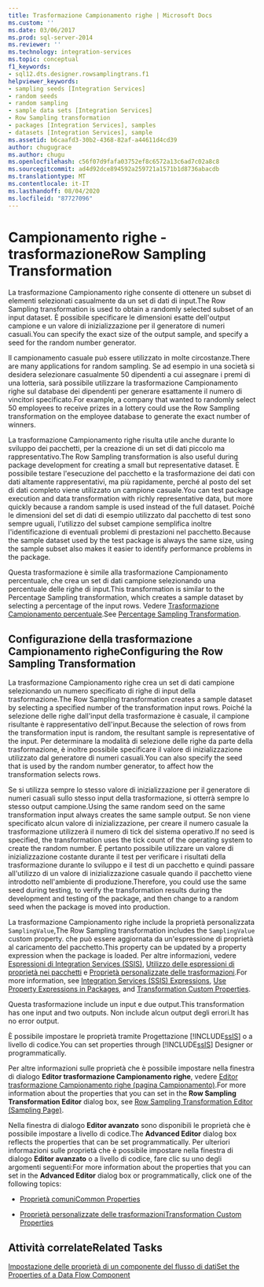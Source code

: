 ```yaml
---
title: Trasformazione Campionamento righe | Microsoft Docs
ms.custom: ''
ms.date: 03/06/2017
ms.prod: sql-server-2014
ms.reviewer: ''
ms.technology: integration-services
ms.topic: conceptual
f1_keywords:
- sql12.dts.designer.rowsamplingtrans.f1
helpviewer_keywords:
- sampling seeds [Integration Services]
- random seeds
- random sampling
- sample data sets [Integration Services]
- Row Sampling transformation
- packages [Integration Services], samples
- datasets [Integration Services], sample
ms.assetid: b6caafd3-30b2-4368-82af-a44611d4cd39
author: chugugrace
ms.author: chugu
ms.openlocfilehash: c56f07d9fafa03752ef8c6572a13c6ad7c02a8c8
ms.sourcegitcommit: ad4d92dce894592a259721a1571b1d8736abacdb
ms.translationtype: MT
ms.contentlocale: it-IT
ms.lasthandoff: 08/04/2020
ms.locfileid: "87727096"
---
```

# <a name="row-sampling-transformation"></a><span data-ttu-id="47068-102">Campionamento righe - trasformazione</span><span class="sxs-lookup"><span data-stu-id="47068-102">Row Sampling Transformation</span></span>
  <span data-ttu-id="47068-103">La trasformazione Campionamento righe consente di ottenere un subset di elementi selezionati casualmente da un set di dati di input.</span><span class="sxs-lookup"><span data-stu-id="47068-103">The Row Sampling transformation is used to obtain a randomly selected subset of an input dataset.</span></span> <span data-ttu-id="47068-104">È possibile specificare le dimensioni esatte dell'output campione e un valore di inizializzazione per il generatore di numeri casuali.</span><span class="sxs-lookup"><span data-stu-id="47068-104">You can specify the exact size of the output sample, and specify a seed for the random number generator.</span></span>  
  
 <span data-ttu-id="47068-105">Il campionamento casuale può essere utilizzato in molte circostanze.</span><span class="sxs-lookup"><span data-stu-id="47068-105">There are many applications for random sampling.</span></span> <span data-ttu-id="47068-106">Se ad esempio in una società si desidera selezionare casualmente 50 dipendenti a cui assegnare i premi di una lotteria, sarà possibile utilizzare la trasformazione Campionamento righe sul database dei dipendenti per generare esattamente il numero di vincitori specificato.</span><span class="sxs-lookup"><span data-stu-id="47068-106">For example, a company that wanted to randomly select 50 employees to receive prizes in a lottery could use the Row Sampling transformation on the employee database to generate the exact number of winners.</span></span>  
  
 <span data-ttu-id="47068-107">La trasformazione Campionamento righe risulta utile anche durante lo sviluppo dei pacchetti, per la creazione di un set di dati piccolo ma rappresentativo.</span><span class="sxs-lookup"><span data-stu-id="47068-107">The Row Sampling transformation is also useful during package development for creating a small but representative dataset.</span></span> <span data-ttu-id="47068-108">È possibile testare l'esecuzione del pacchetto e la trasformazione dei dati con dati altamente rappresentativi, ma più rapidamente, perché al posto del set di dati completo viene utilizzato un campione casuale.</span><span class="sxs-lookup"><span data-stu-id="47068-108">You can test package execution and data transformation with richly representative data, but more quickly because a random sample is used instead of the full dataset.</span></span> <span data-ttu-id="47068-109">Poiché le dimensioni del set di dati di esempio utilizzato dal pacchetto di test sono sempre uguali, l'utilizzo del subset campione semplifica inoltre l'identificazione di eventuali problemi di prestazioni nel pacchetto.</span><span class="sxs-lookup"><span data-stu-id="47068-109">Because the sample dataset used by the test package is always the same size, using the sample subset also makes it easier to identify performance problems in the package.</span></span>  
  
 <span data-ttu-id="47068-110">Questa trasformazione è simile alla trasformazione Campionamento percentuale, che crea un set di dati campione selezionando una percentuale delle righe di input.</span><span class="sxs-lookup"><span data-stu-id="47068-110">This transformation is similar to the Percentage Sampling transformation, which creates a sample dataset by selecting a percentage of the input rows.</span></span> <span data-ttu-id="47068-111">Vedere [Trasformazione Campionamento percentuale](percentage-sampling-transformation.md).</span><span class="sxs-lookup"><span data-stu-id="47068-111">See [Percentage Sampling Transformation](percentage-sampling-transformation.md).</span></span>  
  
## <a name="configuring-the-row-sampling-transformation"></a><span data-ttu-id="47068-112">Configurazione della trasformazione Campionamento righe</span><span class="sxs-lookup"><span data-stu-id="47068-112">Configuring the Row Sampling Transformation</span></span>  
 <span data-ttu-id="47068-113">La trasformazione Campionamento righe crea un set di dati campione selezionando un numero specificato di righe di input della trasformazione.</span><span class="sxs-lookup"><span data-stu-id="47068-113">The Row Sampling transformation creates a sample dataset by selecting a specified number of the transformation input rows.</span></span> <span data-ttu-id="47068-114">Poiché la selezione delle righe dall'input della trasformazione è casuale, il campione risultante è rappresentativo dell'input.</span><span class="sxs-lookup"><span data-stu-id="47068-114">Because the selection of rows from the transformation input is random, the resultant sample is representative of the input.</span></span> <span data-ttu-id="47068-115">Per determinare la modalità di selezione delle righe da parte della trasformazione, è inoltre possibile specificare il valore di inizializzazione utilizzato dal generatore di numeri casuali.</span><span class="sxs-lookup"><span data-stu-id="47068-115">You can also specify the seed that is used by the random number generator, to affect how the transformation selects rows.</span></span>  
  
 <span data-ttu-id="47068-116">Se si utilizza sempre lo stesso valore di inizializzazione per il generatore di numeri casuali sullo stesso input della trasformazione, si otterrà sempre lo stesso output campione.</span><span class="sxs-lookup"><span data-stu-id="47068-116">Using the same random seed on the same transformation input always creates the same sample output.</span></span> <span data-ttu-id="47068-117">Se non viene specificato alcun valore di inizializzazione, per creare il numero casuale la trasformazione utilizzerà il numero di tick del sistema operativo.</span><span class="sxs-lookup"><span data-stu-id="47068-117">If no seed is specified, the transformation uses the tick count of the operating system to create the random number.</span></span> <span data-ttu-id="47068-118">È pertanto possibile utilizzare un valore di inizializzazione costante durante il test per verificare i risultati della trasformazione durante lo sviluppo e il test di un pacchetto e quindi passare all'utilizzo di un valore di inizializzazione casuale quando il pacchetto viene introdotto nell'ambiente di produzione.</span><span class="sxs-lookup"><span data-stu-id="47068-118">Therefore, you could use the same seed during testing, to verify the transformation results during the development and testing of the package, and then change to a random seed when the package is moved into production.</span></span>  
  
 <span data-ttu-id="47068-119">La trasformazione Campionamento righe include la proprietà personalizzata `SamplingValue`,</span><span class="sxs-lookup"><span data-stu-id="47068-119">The Row Sampling transformation includes the `SamplingValue` custom property.</span></span> <span data-ttu-id="47068-120">che può essere aggiornata da un'espressione di proprietà al caricamento del pacchetto.</span><span class="sxs-lookup"><span data-stu-id="47068-120">This property can be updated by a property expression when the package is loaded.</span></span> <span data-ttu-id="47068-121">Per altre informazioni, vedere [Espressioni di Integration Services &#40;SSIS&#41;](../../expressions/integration-services-ssis-expressions.md), [Utilizzo delle espressioni di proprietà nei pacchetti](../../expressions/use-property-expressions-in-packages.md) e [Proprietà personalizzate delle trasformazioni](transformation-custom-properties.md).</span><span class="sxs-lookup"><span data-stu-id="47068-121">For more information, see [Integration Services &#40;SSIS&#41; Expressions](../../expressions/integration-services-ssis-expressions.md), [Use Property Expressions in Packages](../../expressions/use-property-expressions-in-packages.md), and [Transformation Custom Properties](transformation-custom-properties.md).</span></span>  
  
 <span data-ttu-id="47068-122">Questa trasformazione include un input e due output.</span><span class="sxs-lookup"><span data-stu-id="47068-122">This transformation has one input and two outputs.</span></span> <span data-ttu-id="47068-123">Non include alcun output degli errori.</span><span class="sxs-lookup"><span data-stu-id="47068-123">It has no error output.</span></span>  
  
 <span data-ttu-id="47068-124">È possibile impostare le proprietà tramite Progettazione [!INCLUDE[ssIS](../../../includes/ssis-md.md)] o a livello di codice.</span><span class="sxs-lookup"><span data-stu-id="47068-124">You can set properties through [!INCLUDE[ssIS](../../../includes/ssis-md.md)] Designer or programmatically.</span></span>  
  
 <span data-ttu-id="47068-125">Per altre informazioni sulle proprietà che è possibile impostare nella finestra di dialogo **Editor trasformazione Campionamento righe**, vedere [Editor trasformazione Campionamento righe &#40;pagina Campionamento&#41;](../../row-sampling-transformation-editor-sampling-page.md).</span><span class="sxs-lookup"><span data-stu-id="47068-125">For more information about the properties that you can set in the **Row Sampling Transformation Editor** dialog box, see [Row Sampling Transformation Editor &#40;Sampling Page&#41;](../../row-sampling-transformation-editor-sampling-page.md).</span></span>  
  
 <span data-ttu-id="47068-126">Nella finestra di dialogo **Editor avanzato** sono disponibili le proprietà che è possibile impostare a livello di codice.</span><span class="sxs-lookup"><span data-stu-id="47068-126">The **Advanced Editor** dialog box reflects the properties that can be set programmatically.</span></span> <span data-ttu-id="47068-127">Per ulteriori informazioni sulle proprietà che è possibile impostare nella finestra di dialogo **Editor avanzato** o a livello di codice, fare clic su uno degli argomenti seguenti:</span><span class="sxs-lookup"><span data-stu-id="47068-127">For more information about the properties that you can set in the **Advanced Editor** dialog box or programmatically, click one of the following topics:</span></span>  
  
-   [<span data-ttu-id="47068-128">Proprietà comuni</span><span class="sxs-lookup"><span data-stu-id="47068-128">Common Properties</span></span>](../../common-properties.md)  
  
-   [<span data-ttu-id="47068-129">Proprietà personalizzate delle trasformazioni</span><span class="sxs-lookup"><span data-stu-id="47068-129">Transformation Custom Properties</span></span>](transformation-custom-properties.md)  
  
## <a name="related-tasks"></a><span data-ttu-id="47068-130">Attività correlate</span><span class="sxs-lookup"><span data-stu-id="47068-130">Related Tasks</span></span>  
 [<span data-ttu-id="47068-131">Impostazione delle proprietà di un componente del flusso di dati</span><span class="sxs-lookup"><span data-stu-id="47068-131">Set the Properties of a Data Flow Component</span></span>](../set-the-properties-of-a-data-flow-component.md)  
  
  

